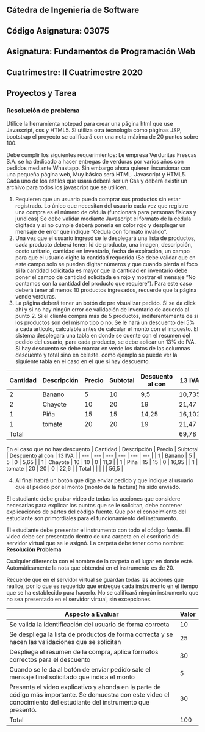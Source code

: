 ## Cátedra de Ingeniería de Software
## Código Asignatura: 03075
## Asignatura: Fundamentos de Programación Web
## Cuatrimestre: II Cuatrimestre 2020
## Proyectos y Tarea

### Resolución de problema
Utilice la herramienta notepad para crear una página html que use Javascript, css y HTML5. Si utiliza otra tecnología cómo páginas JSP, bootstrap el proyecto se calificará con una nota máxima de 20 puntos sobre 100.

Debe cumplir los siguientes requerimientos:
Le empresa Verduritas Frescas S.A. se ha dedicado a hacer entregas de verduras por varios años con pedidos mediante Whastapp. Sin embargo ahora quieren incursionar con una pequeña página web, Muy básica será HTML. Javascript y HTML5. Cada uno de los estilos que usará deberá ser un Css y deberá existir un archivo para todos los javascript que se utilicen.
1. Requieren que un usuario pueda comprar sus productos sin estar registrado. Lo único que necesitan del usuario cada vez que registre una compra es el número de cédula (funcionará para personas físicas y jurídicas) Se debe validar mediante Javascript el formato de la cédula digitada
y si no cumple deberá ponerla en color rojo y desplegar un mensaje de error que indique “Cédula con formato inválido”.
2. Una vez que el usuario ingresó se le desplegará una lista de productos, cada producto deberá tener: Id de producto, una imagen, descripción, costo unitario, cantidad en inventario, fecha de expiración, un campo para que el usuario digite la cantidad requerida (Se debe validar que en
este campo solo se puedan digitar números y que cuando pierda el foco si la cantidad solicitada es mayor que la cantidad en inventario debe poner el campo de cantidad solicitada en rojo y mostrar el mensaje “No contamos con la cantidad del producto que requiere”). Para este caso
deberá tener al menos 10 productos ingresados, recuerde que la página vende verduras.
3. La página deberá tener un botón de pre visualizar pedido. Si se da click ahí y si no hay ningún error de validación de inventario de acuerdo al punto 2. Si el cliente compra más de 5 productos, indiferentemente de si los productos son del mismo tipo o no. Se le hará un descuento del 5% a cada artículo, calculable antes de calcular el monto con el impuesto. El sistema desplegará una tabla en donde se cuente con el resumen del pedido del usuario, para cada producto, se debe aplicar un 13% de IVA. Si hay descuento se debe marcar en verde los datos de las columnas descuento y total sino en celeste. como ejemplo se puede ver la siguiente tabla en el caso en el que si hay descuento.

| Cantidad | Descripción | Precio | Subtotal | Descuento al con | 13 IVA | 
| --- | --- | --- | --- | --- | --- | 
| 2 | Banano | 5 | 10 | 9,5 | 10,735 | 
| 2 | Chayote | 10 | 20 | 19 | 21,47 | 
| 1 | Piña | 15 | 15 | 14,25 | 16,102 | 
| 1 | tomate | 20 | 20 | 19 | 21,47 | 
| Total |  |  |  | | 69,78 |

En el caso que no hay descuento
| Cantidad | Descripción | Precio | Subtotal | Descuento al con | 13 IVA | 
| --- | --- | --- | --- | --- | --- | 
| 1 | Banano | 5 | 5 | 0 | 5,65 | 
| 1 | Chayote | 10 | 10 | 0 | 11,3 | 
| 1 | Piña | 15 | 15 | 0 | 16,95 | 
| 1 | tomate | 20 | 20 | 0 | 22,6 | 
| Total  |  |  |  | | 56,5 |

4. Al final habrá un botón que diga enviar pedido y que indique al usuario que el pedido por el monto (monto de la factura) ha sido enviado.

El estudiante debe grabar video de todas las acciones que considere necesarias para explicar los puntos que se le solicitan, debe contener explicaciones de partes del código fuente. Que por el conocimiento del estudiante son primordiales para el funcionamiento del instrumento.

El estudiante debe presentar el instrumento con todo el código fuente. El video debe ser presentado dentro de una carpeta en el escritorio del servidor virtual que se le asignó. La carpeta debe tener como nombre: **Resolución Problema**

Cualquier diferencia con el nombre de la carpeta o el lugar en donde esté. Automáticamente la nota que obtendrá en el instrumento es de 20.

Recuerde que en el servidor virtual se guardan todas las acciones que realice, por lo que es requerido que entregue cada instrumento en el tiempo que se ha establecido para hacerlo. No se calificará ningún instrumento que no sea presentado en el servidor virtual, sin excepciones.

| Aspecto a Evaluar | Valor |
| --- | --- |
| Se valida la identificación del usuario de forma correcta | 10 |
| Se despliega la lista de productos de forma correcta y se hacen las validaciones que se solicitan | 25 |
| Despliega el resumen de la compra, aplica formatos correctos para el descuento | 30 |
| Cuando se le da al botón de enviar pedido sale el mensaje final solicitado que indica el monto | 5 |
| Presenta el video explicativo y ahonda en la parte de código más importante. Se demuestra con este video el conocimiento del estudiante del instrumento que presentó. | 30 |
| Total | 100 |
